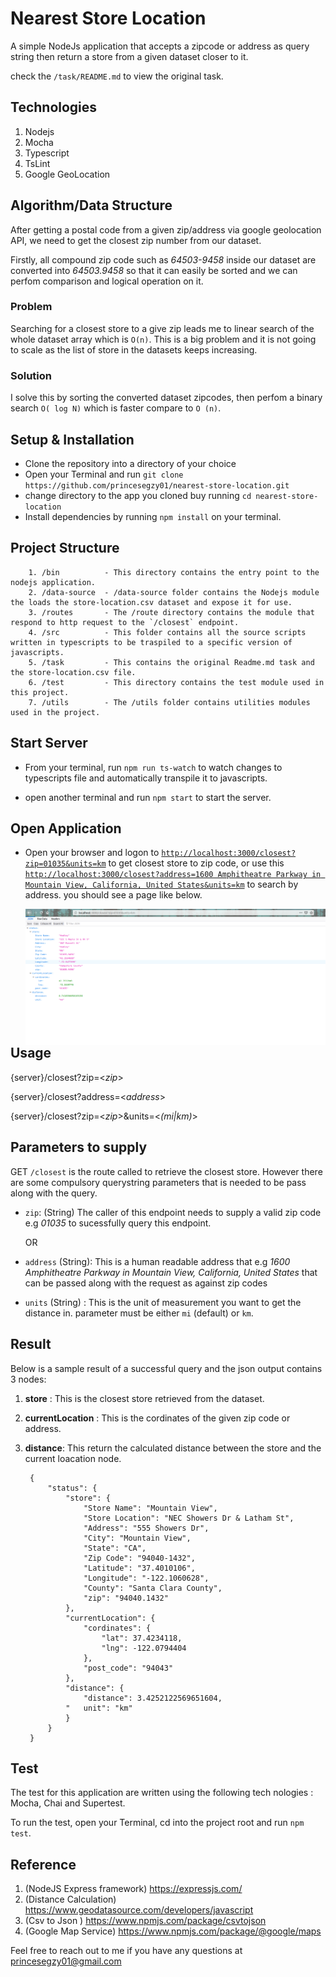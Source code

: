 # Nearest Store Location

A simple NodeJs application that accepts a zipcode or address as query string then return a store from a given dataset closer to it.

check the `/task/README.md` to view the original task.

## Technologies
1. Nodejs
2. Mocha
3. Typescript
4. TsLint
5. Google GeoLocation

## Algorithm/Data Structure
After getting a postal code from a given zip/address via google geolocation API, we need to get the closest zip number from our dataset.

Firstly, all compound zip code such as *64503-9458* inside our dataset are converted into *64503.9458* so that it can easily be sorted and we can perfom comparison and logical operation on it.

### Problem
Searching for a closest store to a give zip leads me to linear search of the whole dataset array which is `O(n)`. This is a big problem and it is not going to scale as the list of store in the datasets keeps increasing.

### Solution
I solve this by sorting the converted dataset zipcodes, then perfom a binary search `O( log N)` which is faster compare to `O (n)`.


##  Setup & Installation
- Clone the repository into a directory of your choice
- Open your Terminal and run `git clone https://github.com/princesegzy01/nearest-store-location.git`
- change directory to the app you cloned buy running `cd nearest-store-location`
- Install dependencies by running `npm install` on your terminal.

## Project Structure
	    1. /bin          - This directory contains the entry point to the nodejs application.
	    2. /data-source  - /data-source folder contains the Nodejs module the loads the store-location.csv dataset and expose it for use.
	    3. /routes       - The /route directory contains the module that respond to http request to the `/closest` endpoint.  
	    4. /src          - This folder contains all the source scripts written in typescripts to be traspiled to a specific version of javascripts. 
	    5. /task 	     - This contains the original Readme.md task and the store-location.csv file. 
	    6. /test 	     - This directory contains the test module used in this project.
	    7. /utils        - The /utils folder contains utilities modules used in the project.

## Start Server
- From your terminal, run  `npm run ts-watch` to watch changes to typescripts file and automatically transpile it to javascripts.

- open another terminal and run `npm start` to start the server.

## Open Application
- Open your browser and logon to [`http://localhost:3000/closest?zip=01035&units=km`](http://localhost:3000/closest?zip=01035&units=km) to get closest store to zip code, or use this [`http://localhost:3000/closest?address=1600 Amphitheatre Parkway in Mountain View, California, United States&units=km`](http://localhost:3000/closest?address=1600%20Amphitheatre%20Parkway%20in%20Mountain%20View,%20California,%20United%20States&units=km) to search by address. you should see a page like below.


    <img src="result_image.png"
        alt="Markdown Monster icon"
        style="float: left; margin-right: 10px;" />

## Usage
  {server}/closest?zip=<*zip*>

  {server}/closest?address=<*address*>

  {server}/closest?zip=<*zip*>&units=<*(mi|km)*>


## Parameters to supply
GET `/closest` is the route called to retrieve the closest store. However there are some compulsory querystring parameters that is needed to be pass along with the query.

- `zip`: (String) The caller of this endpoint needs to supply a valid zip code e.g *01035* to sucessfully query this endpoint.

    OR

- `address` (String): This is a  human readable address that e.g *1600 Amphitheatre Parkway in Mountain View, California, United States* that can be passed along with the request as against zip codes



- `units` (String) : This is the unit of measurement you want to get the distance in. parameter must be either `mi` (default) or `km`.

## Result

Below is a sample result of a successful query and the json output contains 3 nodes:
1. **store** : This is the closest store retrieved from the dataset.
2. **currentLocation** : This is the cordinates of the given zip code or address.
3. **distance**: This return the calculated distance between the store and the current loacation node.

        {
            "status": {
                "store": {
                    "Store Name": "Mountain View",
                    "Store Location": "NEC Showers Dr & Latham St",
                    "Address": "555 Showers Dr",
                    "City": "Mountain View",
                    "State": "CA",
                    "Zip Code": "94040-1432",
                    "Latitude": "37.4010106",
                    "Longitude": "-122.1060628",
                    "County": "Santa Clara County",
                    "zip": "94040.1432"
                },
                "currentLocation": {
                    "cordinates": {
                        "lat": 37.4234118,
                        "lng": -122.0794404
                    },
                    "post_code": "94043"
                },
                "distance": {
                    "distance": 3.4252122569651604,
                "   unit": "km"
                }
            }
        }	
    
## Test

The test for this application are written using the following tech nologies : Mocha, Chai and Supertest.

To run the test, open your Terminal, cd into the project root and run  `npm test`.


## Reference
1. (NodeJS Express framework) https://expressjs.com/
2. (Distance Calculation)  https://www.geodatasource.com/developers/javascript
3. (Csv to Json ) https://www.npmjs.com/package/csvtojson
4. (Google Map Service) https://www.npmjs.com/package/@google/maps


Feel free to reach out to me if you have any questions at princesegzy01@gmail.com